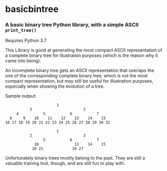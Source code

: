 # basicbintree

### A basic binary tree Python library, with a simple ASCII `print_tree()`

Requires Python 3.7

This Library is good at generating the most compact ASCII representation
of a complete binary tree for illustration purposes
(which is the reason why it came into being).

An incomplete binary tree gets an ASCII representation that overlaps
the one of the corresponding complete binary tree, which is not the most
compact representation, but may still be useful for illustration purposes,
especially when showing the evolution of a tree.

Sample output:
```none
                       1
           2                       3
     4           5           6           7
  8     9    10    11    12    13    14    15
16 17 18 19 20 21 22 23 24 25 26 27 28 29 30 31
```

```none
                       1
           2                       3
                 5           6           7
             10                13    14    15
            20 21             26 27            
```

Unfortunately binary trees mostly belong to the past. They are still a
valuable training tool, though, and are still fun to play with.
